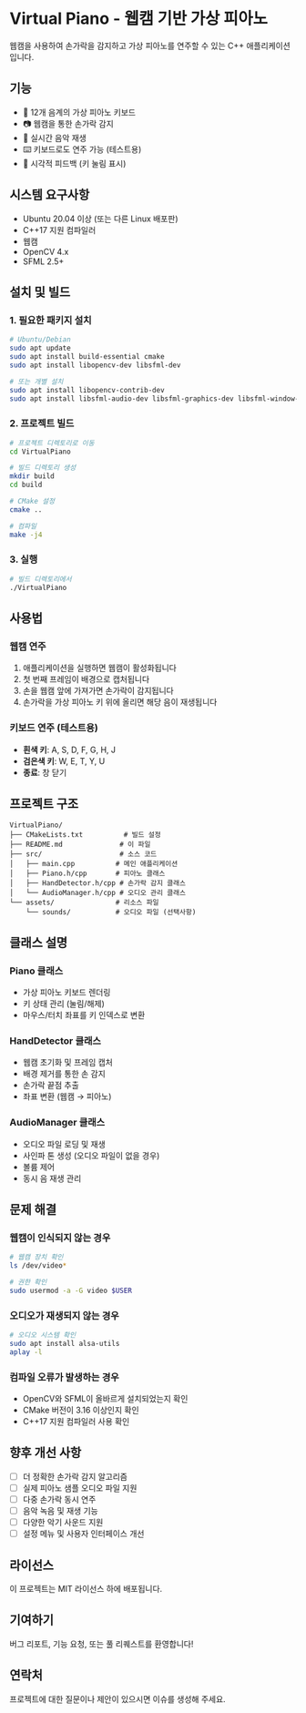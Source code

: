 # Virtual Piano - 웹캠 기반 가상 피아노

웹캠을 사용하여 손가락을 감지하고 가상 피아노를 연주할 수 있는 C++ 애플리케이션입니다.

## 기능

- 🎹 12개 음계의 가상 피아노 키보드
- 📷 웹캠을 통한 손가락 감지
- 🎵 실시간 음악 재생
- ⌨️ 키보드로도 연주 가능 (테스트용)
- 🎨 시각적 피드백 (키 눌림 표시)

## 시스템 요구사항

- Ubuntu 20.04 이상 (또는 다른 Linux 배포판)
- C++17 지원 컴파일러
- 웹캠
- OpenCV 4.x
- SFML 2.5+

## 설치 및 빌드

### 1. 필요한 패키지 설치

```bash
# Ubuntu/Debian
sudo apt update
sudo apt install build-essential cmake
sudo apt install libopencv-dev libsfml-dev

# 또는 개별 설치
sudo apt install libopencv-contrib-dev
sudo apt install libsfml-audio-dev libsfml-graphics-dev libsfml-window-dev libsfml-system-dev
```

### 2. 프로젝트 빌드

```bash
# 프로젝트 디렉토리로 이동
cd VirtualPiano

# 빌드 디렉토리 생성
mkdir build
cd build

# CMake 설정
cmake ..

# 컴파일
make -j4
```

### 3. 실행

```bash
# 빌드 디렉토리에서
./VirtualPiano
```

## 사용법

### 웹캠 연주
1. 애플리케이션을 실행하면 웹캠이 활성화됩니다
2. 첫 번째 프레임이 배경으로 캡처됩니다
3. 손을 웹캠 앞에 가져가면 손가락이 감지됩니다
4. 손가락을 가상 피아노 키 위에 올리면 해당 음이 재생됩니다

### 키보드 연주 (테스트용)
- **흰색 키**: A, S, D, F, G, H, J
- **검은색 키**: W, E, T, Y, U
- **종료**: 창 닫기

## 프로젝트 구조

```
VirtualPiano/
├── CMakeLists.txt          # 빌드 설정
├── README.md              # 이 파일
├── src/                   # 소스 코드
│   ├── main.cpp          # 메인 애플리케이션
│   ├── Piano.h/cpp       # 피아노 클래스
│   ├── HandDetector.h/cpp # 손가락 감지 클래스
│   └── AudioManager.h/cpp # 오디오 관리 클래스
└── assets/               # 리소스 파일
    └── sounds/           # 오디오 파일 (선택사항)
```

## 클래스 설명

### Piano 클래스
- 가상 피아노 키보드 렌더링
- 키 상태 관리 (눌림/해제)
- 마우스/터치 좌표를 키 인덱스로 변환

### HandDetector 클래스
- 웹캠 초기화 및 프레임 캡처
- 배경 제거를 통한 손 감지
- 손가락 끝점 추출
- 좌표 변환 (웹캠 → 피아노)

### AudioManager 클래스
- 오디오 파일 로딩 및 재생
- 사인파 톤 생성 (오디오 파일이 없을 경우)
- 볼륨 제어
- 동시 음 재생 관리

## 문제 해결

### 웹캠이 인식되지 않는 경우
```bash
# 웹캠 장치 확인
ls /dev/video*

# 권한 확인
sudo usermod -a -G video $USER
```

### 오디오가 재생되지 않는 경우
```bash
# 오디오 시스템 확인
sudo apt install alsa-utils
aplay -l
```

### 컴파일 오류가 발생하는 경우
- OpenCV와 SFML이 올바르게 설치되었는지 확인
- CMake 버전이 3.16 이상인지 확인
- C++17 지원 컴파일러 사용 확인

## 향후 개선 사항

- [ ] 더 정확한 손가락 감지 알고리즘
- [ ] 실제 피아노 샘플 오디오 파일 지원
- [ ] 다중 손가락 동시 연주
- [ ] 음악 녹음 및 재생 기능
- [ ] 다양한 악기 사운드 지원
- [ ] 설정 메뉴 및 사용자 인터페이스 개선

## 라이선스

이 프로젝트는 MIT 라이선스 하에 배포됩니다.

## 기여하기

버그 리포트, 기능 요청, 또는 풀 리퀘스트를 환영합니다!

## 연락처

프로젝트에 대한 질문이나 제안이 있으시면 이슈를 생성해 주세요.

